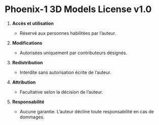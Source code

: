 # Phoenix-1 3D Models License v1.0

1. **Accès et utilisation**  
   - Réservé aux personnes habilitées par l’auteur.

2. **Modifications**  
   - Autorisées uniquement par contributeurs désignés.

3. **Redistribution**  
   - Interdite sans autorisation écrite de l’auteur.

4. **Attribution**  
   - Facultative selon la décision de l’auteur.

5. **Responsabilité**  
   - Aucune garantie. L’auteur décline toute responsabilité en cas de dommages.
